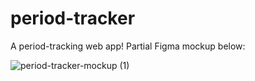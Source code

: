 # period-tracker
A period-tracking web app! 
Partial Figma mockup below: 

![period-tracker-mockup (1)](https://user-images.githubusercontent.com/96638383/174889945-fafd43bb-efab-4d47-b12f-d38ee714fac4.PNG)
